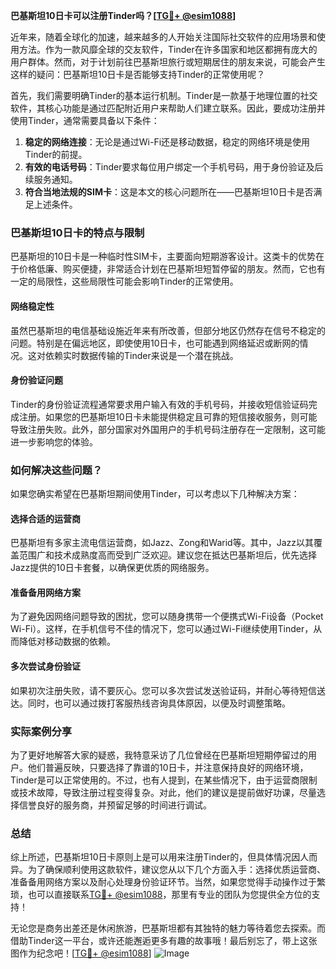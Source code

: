 **巴基斯坦10日卡可以注册Tinder吗？[[TG💪+ @esim1088](https://t.me/s/esim1088)]**

近年来，随着全球化的加速，越来越多的人开始关注国际社交软件的应用场景和使用方法。作为一款风靡全球的交友软件，Tinder在许多国家和地区都拥有庞大的用户群体。然而，对于计划前往巴基斯坦旅行或短期居住的朋友来说，可能会产生这样的疑问：巴基斯坦10日卡是否能够支持Tinder的正常使用呢？

首先，我们需要明确Tinder的基本运行机制。Tinder是一款基于地理位置的社交软件，其核心功能是通过匹配附近用户来帮助人们建立联系。因此，要成功注册并使用Tinder，通常需要具备以下条件：

1. **稳定的网络连接**：无论是通过Wi-Fi还是移动数据，稳定的网络环境是使用Tinder的前提。
2. **有效的电话号码**：Tinder要求每位用户绑定一个手机号码，用于身份验证及后续服务通知。
3. **符合当地法规的SIM卡**：这是本文的核心问题所在——巴基斯坦10日卡是否满足上述条件。

### 巴基斯坦10日卡的特点与限制

巴基斯坦的10日卡是一种临时性SIM卡，主要面向短期游客设计。这类卡的优势在于价格低廉、购买便捷，非常适合计划在巴基斯坦短暂停留的朋友。然而，它也有一定的局限性，这些局限性可能会影响Tinder的正常使用。

#### 网络稳定性
虽然巴基斯坦的电信基础设施近年来有所改善，但部分地区仍然存在信号不稳定的问题。特别是在偏远地区，即使使用10日卡，也可能遇到网络延迟或断网的情况。这对依赖实时数据传输的Tinder来说是一个潜在挑战。

#### 身份验证问题
Tinder的身份验证流程通常要求用户输入有效的手机号码，并接收短信验证码完成注册。如果您的巴基斯坦10日卡未能提供稳定且可靠的短信接收服务，则可能导致注册失败。此外，部分国家对外国用户的手机号码注册存在一定限制，这可能进一步影响您的体验。

### 如何解决这些问题？

如果您确实希望在巴基斯坦期间使用Tinder，可以考虑以下几种解决方案：

#### 选择合适的运营商
巴基斯坦有多家主流电信运营商，如Jazz、Zong和Warid等。其中，Jazz以其覆盖范围广和技术成熟度高而受到广泛欢迎。建议您在抵达巴基斯坦后，优先选择Jazz提供的10日卡套餐，以确保更优质的网络服务。

#### 准备备用网络方案
为了避免因网络问题导致的困扰，您可以随身携带一个便携式Wi-Fi设备（Pocket Wi-Fi）。这样，在手机信号不佳的情况下，您可以通过Wi-Fi继续使用Tinder，从而降低对移动数据的依赖。

#### 多次尝试身份验证
如果初次注册失败，请不要灰心。您可以多次尝试发送验证码，并耐心等待短信送达。同时，也可以通过拨打客服热线咨询具体原因，以便及时调整策略。

### 实际案例分享

为了更好地解答大家的疑惑，我特意采访了几位曾经在巴基斯坦短期停留过的用户。他们普遍反映，只要选择了靠谱的10日卡，并注意保持良好的网络环境，Tinder是可以正常使用的。不过，也有人提到，在某些情况下，由于运营商限制或技术故障，导致注册过程变得复杂。对此，他们的建议是提前做好功课，尽量选择信誉良好的服务商，并预留足够的时间进行调试。

### 总结

综上所述，巴基斯坦10日卡原则上是可以用来注册Tinder的，但具体情况因人而异。为了确保顺利使用这款软件，建议您从以下几个方面入手：选择优质运营商、准备备用网络方案以及耐心处理身份验证环节。当然，如果您觉得手动操作过于繁琐，也可以直接联系[TG💪+ @esim1088](https://t.me/s/esim1088)，那里有专业的团队为您提供全方位的支持！

无论您是商务出差还是休闲旅游，巴基斯坦都有其独特的魅力等待着您去探索。而借助Tinder这一平台，或许还能邂逅更多有趣的故事哦！最后别忘了，带上这张图作为纪念吧！[[TG💪+ @esim1088](https://t.me/s/esim1088)] ![Image](https://i.postimg.cc/4NQfJmqS/Snipaste-2025-05-13-00-14-12.png)